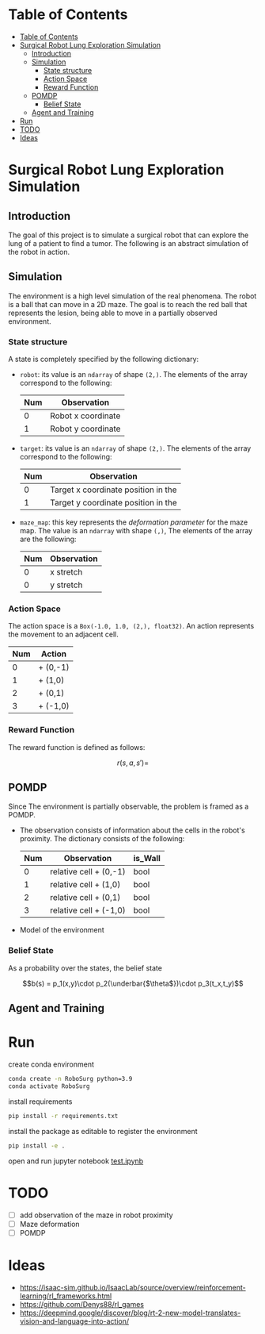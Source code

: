 # Table of Contents
- [Table of Contents](#table-of-contents)
- [Surgical Robot Lung Exploration Simulation](#surgical-robot-lung-exploration-simulation)
  - [Introduction](#introduction)
  - [Simulation](#simulation)
    - [State structure](#state-structure)
    - [Action Space](#action-space)
    - [Reward Function](#reward-function)
  - [POMDP](#pomdp)
    - [Belief State](#belief-state)
  - [Agent and Training](#agent-and-training)
- [Run](#run)
- [TODO](#todo)
- [Ideas](#ideas)

# Surgical Robot Lung Exploration Simulation

## Introduction
The goal of this project is to simulate a surgical robot that can explore the lung of a patient to find a tumor.
The following is an abstract simulation of the robot in action.

## Simulation
The environment is a high level simulation of the real phenomena. The robot is a ball that can move in a 2D maze. The goal is to reach the red ball that represents the lesion, being able to move in a partially observed environment.  

### State structure

A state is completely specified by the following dictionary:

* `robot`: its value is an `ndarray` of shape `(2,)`. The elements of the array correspond to the following:

    | Num | Observation         |
    |-----|-------------------- |
    | 0   | Robot x coordinate  |
    | 1   | Robot y coordinate  |


* `target`: its value is an `ndarray` of shape `(2,)`. The elements of the array correspond to the following:

    | Num | Observation                                  |
    |-----|----------------------------------------------|
    | 0   | Target x coordinate position in the  |
    | 1   | Target y coordinate position in the  |


* `maze_map`: this key represents the *deformation parameter* for the maze map. The value is an `ndarray` with shape `(,)`, The elements of the array are the following:

    | Num | Observation |
    |-----|-------------|
    | 0   | x stretch    |
    | 0   | y stretch   |


### Action Space

The action space is a `Box(-1.0, 1.0, (2,), float32)`. An action represents the movement to an adjacent cell.

| Num | Action                          |  
| --- | --------------------------------|
| 0   | + (0,-1)                        |  
| 1   | + (1,0)                         |  
| 2   | + (0,1)                         |  
| 3   | + (-1,0)                        |  


### Reward Function

The reward function is defined as follows:

$$r(s, a, s') = $$

## POMDP

Since The environment is partially observable, the problem is framed as a POMDP.

* The observation consists of information about the cells in the robot's proximity. The dictionary consists of the following:

    | Num | Observation                     | is_Wall     |  
    | --- | --------------------------------|-------------|
    | 0   | relative cell + (0,-1)          | bool        |
    | 1   | relative cell + (1,0)           | bool        |
    | 2   | relative cell + (0,1)           | bool        |
    | 3   | relative cell + (-1,0)          | bool        |

* Model of the environment
### Belief State
As a probability over the states, the belief state 


$$b(s) = p_1(x,y)\cdot p_2(\underbar{$\theta$})\cdot p_3(t_x,t_y)$$


## Agent and Training


# Run

create conda environment
```bash
conda create -n RoboSurg python=3.9
conda activate RoboSurg
```
install requirements
```bash
pip install -r requirements.txt
```
install the package as editable to register the environment
```bash
pip install -e .
```

open and run jupyter notebook [test.ipynb](./test.ipynb)

# TODO
- [ ] add observation of the maze in robot proximity
- [ ] Maze deformation
- [ ] POMDP

# Ideas
- https://isaac-sim.github.io/IsaacLab/source/overview/reinforcement-learning/rl_frameworks.html
- https://github.com/Denys88/rl_games
- https://deepmind.google/discover/blog/rt-2-new-model-translates-vision-and-language-into-action/